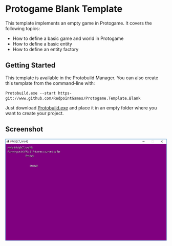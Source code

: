 Protogame Blank Template
================================

This template implements an empty game in Protogame.  It covers the following topics:

- How to define a basic game and world in Protogame
- How to define a basic entity
- How to define an entity factory

Getting Started
------------------

This template is available in the Protobuild Manager.  You can also create this template from the command-line with:

```
Protobuild.exe --start https-git://www.github.com/RedpointGames/Protogame.Template.Blank
```

Just download [Protobuild.exe](https://github.com/Protobuild/Protobuild/raw/master/Protobuild.exe) and place it in an empty folder where you want to create your project.

Screenshot
--------------

![Screenshot](screenshot.png "Screenshot")

